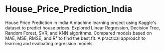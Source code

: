 # House_Price_Prediction_India
House Price Prediction in India A machine learning project using Kaggle's dataset to predict house prices. Explored Linear Regression, Decision Tree, Random Forest, SVR, and KNN algorithms. Compared models based on MAE, MSE, RMSE, and R² to find the best fit. A practical approach to learning and evaluating regression models.
